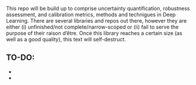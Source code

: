 This repo will be build up to comprise uncertainty quantification, robustness assessment, and calibration metrics, methods and technigues in Deep Learning. There are several libraries and repos out there, however they are either (i) unfinished/not complete/narrow-scoped or (ii) fail to serve the purpose of their raison d’être. Once this library reaches a certain size (as well as a good quality), this text will self-destruct.

TO-DO:
- 
- 
-                   